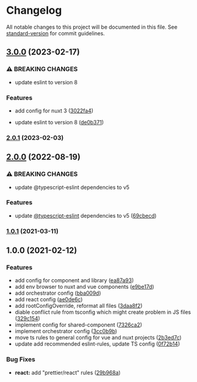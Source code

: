 # Changelog

All notable changes to this project will be documented in this file. See [standard-version](https://github.com/conventional-changelog/standard-version) for commit guidelines.

## [3.0.0](https://github.com/musement/eslint-plugin/compare/v2.0.1...v3.0.0) (2023-02-17)


### ⚠ BREAKING CHANGES

* update eslint to version 8

### Features

* add config for nuxt 3 ([3022fa4](https://github.com/musement/eslint-plugin/commit/3022fa495efaa7e64bb369b575ed6bcfc311cfa6))


* update eslint to version 8 ([de0b371](https://github.com/musement/eslint-plugin/commit/de0b3719f071522f3b3474f1028846d01d9e65f3))

### [2.0.1](https://github.com/musement/eslint-plugin/compare/v2.0.0...v2.0.1) (2023-02-03)

## [2.0.0](https://github.com/musement/eslint-plugin/compare/v1.0.1...v2.0.0) (2022-08-19)


### ⚠ BREAKING CHANGES

* update @typescript-eslint dependencies to v5

### Features

* update [@typescript-eslint](https://github.com/typescript-eslint) dependencies to v5 ([69cbecd](https://github.com/musement/eslint-plugin/commit/69cbecd1b0db72da435ed8407a39a736cd5450e7))

### [1.0.1](https://github.com/musement/eslint-plugin/compare/v1.0.0...v1.0.1) (2021-03-11)

## 1.0.0 (2021-02-12)


### Features

* add config for component and library ([ea87a93](https://github.com/musement/eslint-plugin/commit/ea87a933f08d594ec697405f2e65781f6b90b1b7))
* add env browser to nuxt and vue components ([e9be17d](https://github.com/musement/eslint-plugin/commit/e9be17d735213d17d128dc32c92808bc1f3b36fb))
* add orchestrator config ([bba009d](https://github.com/musement/eslint-plugin/commit/bba009d73f72de1f1c76175c83435ab84ea16073))
* add react config ([ae0de6c](https://github.com/musement/eslint-plugin/commit/ae0de6c3159a7811f9b552e875eef72484d1cfcf))
* add rootConfigOverride, reformat all files ([3daa8f2](https://github.com/musement/eslint-plugin/commit/3daa8f2716c23f0f3464e02bb95a4707350fbce1))
* diable conflict rule from tsconfig which might create problem in JS files ([329c154](https://github.com/musement/eslint-plugin/commit/329c1541c7e111a8e23f0c8115da3184c43fa1d6))
* implement config for shared-component ([7326ca2](https://github.com/musement/eslint-plugin/commit/7326ca2aa3133ea57b4c29fba08c6d7b94fc0ad5))
* implement orchestrator config ([3cc0b9b](https://github.com/musement/eslint-plugin/commit/3cc0b9bdcc94f0dff774e186f45eaec1d9e2e2bb))
* move ts rules to general config for vue and nuxt projects ([2b3ed7c](https://github.com/musement/eslint-plugin/commit/2b3ed7c132778efffc1fbae3531bceba6a6d52ef))
* update add recommended eslint-rules, update TS config ([0f72b14](https://github.com/musement/eslint-plugin/commit/0f72b14119daa66c92808dea41a402b3d7c8ffcb))


### Bug Fixes

* **react:** add "prettier/react" rules ([29b968a](https://github.com/musement/eslint-plugin/commit/29b968ae0ff299efe78e04bb772a566bf2e10d17))
